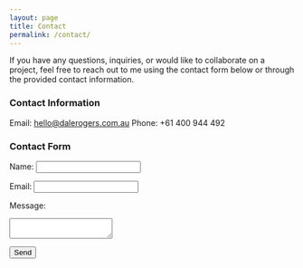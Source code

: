 ```yaml
---
layout: page
title: Contact
permalink: /contact/
---
```


If you have any questions, inquiries, or would like to collaborate on a project, feel free to reach out to me using the contact form below or through the provided contact information.

### Contact Information

Email: hello@dalerogers.com.au
Phone: +61 400 944 492

### Contact Form

<form method="POST" action="https://formspree.io/your-email@example.com">
  <label for="name">Name:</label>
  <input type="text" id="name" name="name" required>

  <label for="email">Email:</label>
  <input type="email" id="email" name="_replyto" required>

  <label for="message">Message:</label>
  <textarea id="message" name="message" required></textarea>

  <button type="submit">Send</button>
</form>